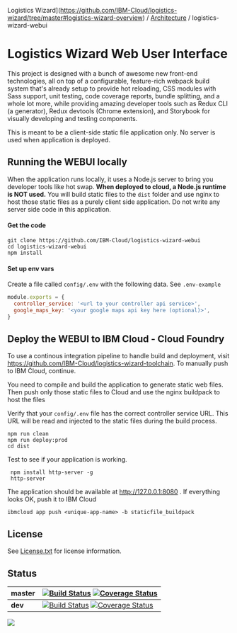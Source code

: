 Logistics Wizard](https://github.com/IBM-Cloud/logistics-wizard/tree/master#logistics-wizard-overview) / [Architecture](https://github.com/IBM-Cloud/logistics-wizard/tree/master#architecture) / logistics-wizard-webui

# Logistics Wizard Web User Interface

This project is designed with a bunch of awesome new front-end technologies, all on top of a configurable, feature-rich webpack build system that's already setup to provide hot reloading, CSS modules with Sass support, unit testing, code coverage reports, bundle splitting, and a whole lot more, while providing amazing developer tools such as Redux CLI (a generator), Redux devtools (Chrome extension), and Storybook for visually developing and testing components.

This is meant to be a client-side static file application only. No server is used when application is deployed.


## Running the WEBUI locally

When the application runs locally, it uses a Node.js server to bring you developer tools like hot swap. **When deployed to cloud, a Node.js runtime is NOT used.** You will build static files to the `dist` folder and use nginx to host those static files as a purely client side application. Do not write any server side code in this application.

#### Get the code
```
git clone https://github.com/IBM-Cloud/logistics-wizard-webui
cd logistics-wizard-webui
npm install
```

#### Set up env vars
Create a file called `config/.env` with the following data. See `.env-example`
```javascript
module.exports = {
  controller_service: '<url to your controller api service>',
  google_maps_key: '<your google maps api key here (optional)>',
}
```

## Deploy the WEBUI to IBM Cloud - Cloud Foundry

To use a continous integration pipeline to handle build and deployment, visit https://github.com/IBM-Cloud/logistics-wizard-toolchain. To manually push to IBM Cloud, continue.

You need to compile and build the application to generate static web files. Then push only those static files to Cloud and use the nginx buildpack to host the files

Verify that your `config/.env` file has the correct controller service URL. This URL will be read and injected to the static files during the build process.
```
npm run clean
npm run deploy:prod
cd dist
```

Test to see if your application is working.

```
 npm install http-server -g
 http-server
```

The application should be available at http://127.0.0.1:8080 . If everything looks OK, push it to IBM Cloud
```
ibmcloud app push <unique-app-name> -b staticfile_buildpack
```

## License

See [License.txt](License.txt) for license information.

## Status

| **master** | [![Build Status](https://travis-ci.org/IBM-Cloud/logistics-wizard-webui.svg?branch=master)](https://travis-ci.org/IBM-Cloud/logistics-wizard-webui) [![Coverage Status](https://coveralls.io/repos/github/IBM-Cloud/logistics-wizard-webui/badge.svg?branch=master)](https://coveralls.io/github/IBM-Cloud/logistics-wizard-webui?branch=master) |
| ----- | ----- |
| **dev** | [![Build Status](https://travis-ci.org/IBM-Cloud/logistics-wizard-webui.svg?branch=dev)](https://travis-ci.org/IBM-Cloud/logistics-wizard-webui) [![Coverage Status](https://coveralls.io/repos/github/IBM-Cloud/logistics-wizard-webui/badge.svg?branch=dev)](https://coveralls.io/github/IBM-Cloud/logistics-wizard-webui?branch=dev)|
<a href="https://www.zenhub.com/"><img src="https://raw.githubusercontent.com/ZenHubIO/support/master/zenhub-badge.png"></a>